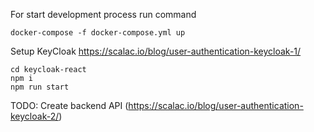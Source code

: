 For start development process run command

```
docker-compose -f docker-compose.yml up
```

Setup KeyCloak
https://scalac.io/blog/user-authentication-keycloak-1/

```
cd keycloak-react
npm i
npm run start
```

TODO: Create backend API (https://scalac.io/blog/user-authentication-keycloak-2/)
